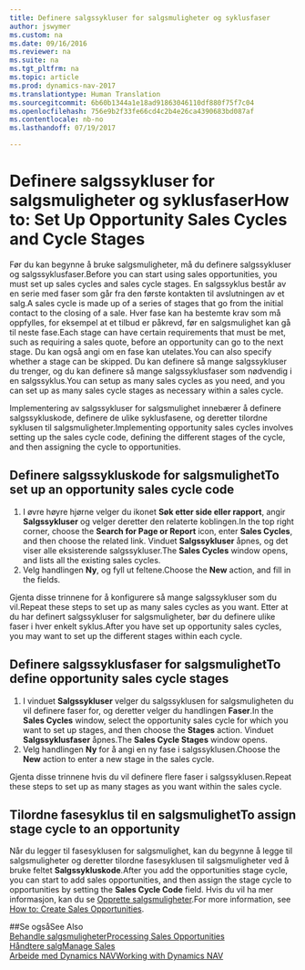 ```yaml
---
title: Definere salgssykluser for salgsmuligheter og syklusfaser
author: jswymer
ms.custom: na
ms.date: 09/16/2016
ms.reviewer: na
ms.suite: na
ms.tgt_pltfrm: na
ms.topic: article
ms.prod: dynamics-nav-2017
ms.translationtype: Human Translation
ms.sourcegitcommit: 6b60b1344a1e18ad91863046110df880f75f7c04
ms.openlocfilehash: 756e9b2f33fe66cd4c2b4e26ca4390683bd087af
ms.contentlocale: nb-no
ms.lasthandoff: 07/19/2017

---
```

# <a name="how-to-set-up-opportunity-sales-cycles-and-cycle-stages"></a><span data-ttu-id="66f1a-102">Definere salgssykluser for salgsmuligheter og syklusfaser</span><span class="sxs-lookup"><span data-stu-id="66f1a-102">How to: Set Up Opportunity Sales Cycles and Cycle Stages</span></span>
<span data-ttu-id="66f1a-103">Før du kan begynne å bruke salgsmuligheter, må du definere salgssykluser og salgssyklusfaser.</span><span class="sxs-lookup"><span data-stu-id="66f1a-103">Before you can start using sales opportunities, you must set up sales cycles and sales cycle stages.</span></span> <span data-ttu-id="66f1a-104">En salgssyklus består av en serie med faser som går fra den første kontakten til avslutningen av et salg.</span><span class="sxs-lookup"><span data-stu-id="66f1a-104">A sales cycle is made up of a series of stages that go from the initial contact to the closing of a sale.</span></span> <span data-ttu-id="66f1a-105">Hver fase kan ha bestemte krav som må oppfylles, for eksempel at et tilbud er påkrevd, før en salgsmulighet kan gå til neste fase.</span><span class="sxs-lookup"><span data-stu-id="66f1a-105">Each stage can have certain requirements that must be met, such as requiring a sales quote, before an opportunity can go to the next stage.</span></span> <span data-ttu-id="66f1a-106">Du kan også angi om en fase kan utelates.</span><span class="sxs-lookup"><span data-stu-id="66f1a-106">You can also specify whether a stage can be skipped.</span></span> <span data-ttu-id="66f1a-107">Du kan definere så mange salgssykluser du trenger, og du kan definere så mange salgssyklusfaser som nødvendig i en salgssyklus.</span><span class="sxs-lookup"><span data-stu-id="66f1a-107">You can setup as many sales cycles as you need, and you can set up as many sales cycle stages as necessary within a sales cycle.</span></span>

<span data-ttu-id="66f1a-108">Implementering av salgssykluser for salgsmulighet innebærer å definere salgssykluskode, definere de ulike syklusfasene, og deretter tilordne syklusen til salgsmuligheter.</span><span class="sxs-lookup"><span data-stu-id="66f1a-108">Implementing opportunity sales cycles involves setting up the sales cycle code, defining the different stages of the cycle, and then assigning the cycle to opportunities.</span></span>

## <a name="to-set-up-an-opportunity-sales-cycle-code"></a><span data-ttu-id="66f1a-109">Definere salgssykluskode for salgsmulighet</span><span class="sxs-lookup"><span data-stu-id="66f1a-109">To set up an opportunity sales cycle code</span></span>
1. <span data-ttu-id="66f1a-110">I øvre høyre hjørne velger du ikonet **Søk etter side eller rapport**, angir **Salgssykluser** og velger deretter den relaterte koblingen.</span><span class="sxs-lookup"><span data-stu-id="66f1a-110">In the top right corner, choose the **Search for Page or Report** icon, enter **Sales Cycles**, and then choose the related link.</span></span> <span data-ttu-id="66f1a-111">Vinduet **Salgssykluser** åpnes, og det viser alle eksisterende salgssykluser.</span><span class="sxs-lookup"><span data-stu-id="66f1a-111">The **Sales Cycles** window opens, and lists all the existing sales cycles.</span></span>
2. <span data-ttu-id="66f1a-112">Velg handlingen **Ny**, og fyll ut feltene.</span><span class="sxs-lookup"><span data-stu-id="66f1a-112">Choose the **New** action, and fill in the fields.</span></span>

<span data-ttu-id="66f1a-113">Gjenta disse trinnene for å konfigurere så mange salgssykluser som du vil.</span><span class="sxs-lookup"><span data-stu-id="66f1a-113">Repeat these steps to set up as many sales cycles as you want.</span></span> <span data-ttu-id="66f1a-114">Etter at du har definert salgssykluser for salgsmuligheter, bør du definere ulike faser i hver enkelt syklus.</span><span class="sxs-lookup"><span data-stu-id="66f1a-114">After you have set up opportunity sales cycles, you may want to set up the different stages within each cycle.</span></span>

## <a name="to-define-opportunity-sales-cycle-stages"></a><span data-ttu-id="66f1a-115">Definere salgssyklusfaser for salgsmulighet</span><span class="sxs-lookup"><span data-stu-id="66f1a-115">To define opportunity sales cycle stages</span></span>
1. <span data-ttu-id="66f1a-116">I vinduet **Salgssykluser** velger du salgssyklusen for salgsmuligheten du vil definere faser for, og deretter velger du handlingen **Faser**.</span><span class="sxs-lookup"><span data-stu-id="66f1a-116">In the **Sales Cycles** window, select the opportunity sales cycle for which you want to set up stages, and then choose the **Stages** action.</span></span> <span data-ttu-id="66f1a-117">Vinduet **Salgssyklusfaser** åpnes.</span><span class="sxs-lookup"><span data-stu-id="66f1a-117">The **Sales Cycle Stages** window opens.</span></span>
2. <span data-ttu-id="66f1a-118">Velg handlingen **Ny** for å angi en ny fase i salgssyklusen.</span><span class="sxs-lookup"><span data-stu-id="66f1a-118">Choose the **New** action to enter a new stage in the sales cycle.</span></span>

<span data-ttu-id="66f1a-119">Gjenta disse trinnene hvis du vil definere flere faser i salgssyklusen.</span><span class="sxs-lookup"><span data-stu-id="66f1a-119">Repeat these steps to set up as many stages as you want within the sales cycle.</span></span>

## <a name="to-assign-stage-cycle-to-an-opportunity"></a><span data-ttu-id="66f1a-120">Tilordne fasesyklus til en salgsmulighet</span><span class="sxs-lookup"><span data-stu-id="66f1a-120">To assign stage cycle to an opportunity</span></span>
<span data-ttu-id="66f1a-121">Når du legger til fasesyklusen for salgsmulighet, kan du begynne å legge til salgsmuligheter og deretter tilordne fasesyklusen til salgsmuligheter ved å bruke feltet **Salgssykluskode**.</span><span class="sxs-lookup"><span data-stu-id="66f1a-121">After you add the opportunities stage cycle, you can start to add sales opportunities, and then assign the stage cycle to opportunities by setting the **Sales Cycle Code** field.</span></span> <span data-ttu-id="66f1a-122">Hvis du vil ha mer informasjon, kan du se [Opprette salgsmuligheter](marketing-how-create-opportunities.md).</span><span class="sxs-lookup"><span data-stu-id="66f1a-122">For more information, see [How to: Create Sales Opportunities](marketing-how-create-opportunities.md).</span></span>

##<a name="see-also"></a><span data-ttu-id="66f1a-123">Se også</span><span class="sxs-lookup"><span data-stu-id="66f1a-123">See Also</span></span>  
[<span data-ttu-id="66f1a-124">Behandle salgsmuligheter</span><span class="sxs-lookup"><span data-stu-id="66f1a-124">Processing Sales Opportunities</span></span>](marketing-processing-sales-opportunities.md)  
[<span data-ttu-id="66f1a-125">Håndtere salg</span><span class="sxs-lookup"><span data-stu-id="66f1a-125">Manage Sales</span></span>](sales-manage-sales.md)  
[<span data-ttu-id="66f1a-126">Arbeide med Dynamics NAV</span><span class="sxs-lookup"><span data-stu-id="66f1a-126">Working with Dynamics NAV</span></span>](ui-work-product.md)

